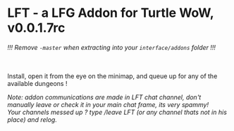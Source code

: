 # LFT - a LFG Addon for Turtle WoW, v0.0.1.7rc
_!!! Remove `-master` when extracting into your `interface/addons` folder !!!_<BR><BR><Br>


Install, open it from the eye on the minimap, and queue up for any of the available dungeons !


_Note: addon communications are made in LFT chat channel, don't manually leave or check it in your main chat frame, its very spammy!_<Br>
_Your channels messed up ? type /leave LFT (or any channel thats not in his place) and relog._
